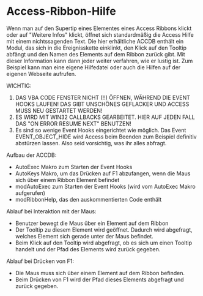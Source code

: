 Access-Ribbon-Hilfe
===================

Wenn man auf den Supertip eines Elementes eines Access Ribbons klickt oder auf "Weitere Infos" klickt, öffnet sich standardmäßig die Access Hilfe mit einem nichtssagenden Text.
Die hier erhältliche ACCDB enthält ein Modul, das sich in die Ereignisskette einklinkt, den Klick auf den Tooltip abfängt und den Namen des Elements auf dem Ribbon zurück gibt.
Mit dieser Information kann dann jeder weiter verfahren, wie er lustig ist. Zum Beispiel kann man eine eigene Hilfedatei oder auch die Hilfen auf der eigenen Webseite aufrufen.

WICHTIG:
1) DAS VBA CODE FENSTER NICHT (!!) ÖFFNEN, WÄHREND DIE EVENT HOOKS LAUFEN! DAS GIBT UNSCHÖNES GEFLACKER UND ACCESS MUSS NEU GESTARTET WERDEN!
2) ES WIRD MIT WIN32 CALLBACKS GEARBEITET. HIER AUF JEDEN FALL DAS "ON ERROR RESUME NEXT" BENUTZEN!
3) Es sind so wenige Event Hooks eingerichtet wie möglich. Das Event EVENT\_OBJECT_HIDE wird Access beim Beenden zum Beispiel definitiv abstürzen lassen. Also seid vorsichtig, was ihr alles abfragt.

Aufbau der ACCDB:

- AutoExec Makro zum Starten der Event Hooks
- AutoKeys Makro, um das Drücken auf F1 abzufangen, wenn die Maus sich über einem Ribbon Element befindet
- modAutoExec  zum Starten der Event Hooks (wird vom AutoExec Makro aufgerufen)
- modRibbonHelp, das den auskommentierten Code enthält

Ablauf bei Interaktion mit der Maus:

- Benutzer bewegt die Maus über ein Element auf dem Ribbon
- Der Tooltip zu diesem Element wird geöffnet. Dadurch wird abgefragt, welches Element sich gerade unter der Maus befindet.
- Beim Klick auf den Tooltip wird abgefragt, ob es sich um einen Tooltip handelt und der Pfad des Elements wird zurück gegeben.

Ablauf bei Drücken von F1:

- Die Maus muss sich über einem Element auf dem Ribbon befinden.
- Beim Drücken von F1 wird der Pfad dieses Elements abgefragt und zurück gegeben.
